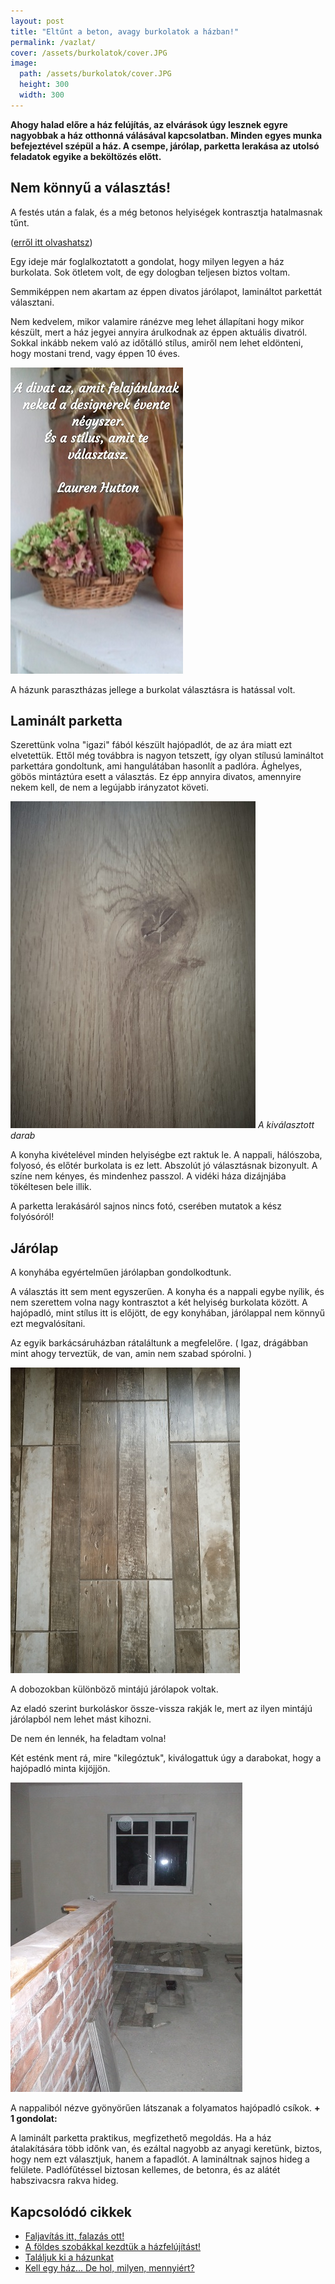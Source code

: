 ```yaml
---
layout: post
title: "Eltűnt a beton, avagy burkolatok a házban!"
permalink: /vazlat/
cover: /assets/burkolatok/cover.JPG
image:
  path: /assets/burkolatok/cover.JPG
  height: 300
  width: 300
---
```




**Ahogy halad előre a ház felújítás, az elvárások úgy lesznek egyre nagyobbak a ház otthonná válásával kapcsolatban. Minden egyes munka befejeztével szépül a ház. A csempe, járólap, parketta lerakása az utolsó feladatok egyike a beköltözés előtt.**



## Nem könnyű a választás!




A festés után a falak, és a még betonos helyiségek kontrasztja hatalmasnak tűnt.

([erről itt olvashatsz](/2019-02-12/szobabetonozas))

Egy ideje már foglalkoztatott a gondolat, hogy milyen legyen a ház burkolata. Sok ötletem volt, de egy dologban teljesen biztos voltam.
  
Semmiképpen nem akartam az éppen divatos járólapot, lamináltot parkettát választani. 

Nem kedvelem, mikor valamire ránézve meg lehet állapítani hogy mikor készült, mert a ház jegyei annyira árulkodnak az éppen aktuális divatról. Sokkal inkább nekem való az időtálló stílus, amiről nem lehet eldönteni, hogy mostani trend, vagy éppen 10 éves.

![idézet](/assets/burkolatok/IMG_20190306_122829.jpg)

A házunk parasztházas jellege a burkolat választásra is hatással volt.

## Laminált parketta

Szerettünk volna "igazi" fából készült hajópadlót, de az ára miatt ezt elvetettük. 
Ettől még továbbra is nagyon tetszett, így olyan stílusú lamináltot parkettára gondoltunk, ami hangulátában hasonlít a padlóra.
Ághelyes, göbös mintáztúra esett a választás. Ez épp annyira divatos, amennyire nekem kell, de nem a legújabb irányzatot követi. 


![parketta](/assets/burkolatok/IMG_20190311_160229.jpg)
_A kiválasztott darab_


A konyha kivételével minden helyiségbe ezt raktuk le. A nappali, hálószoba, folyosó, és előtér burkolata is ez lett.
Abszolút jó választásnak bizonyult. A színe nem kényes, és mindenhez passzol. A vidéki háza dizájnjába tökéltesen bele illik.

A parketta lerakásáról sajnos nincs fotó, cserében mutatok a kész folyósóról!


## Járólap

A konyhába egyértelműen járólapban gondolkodtunk.


A választás itt sem ment egyszerűen. A konyha és a nappali egybe nyílik, és nem szerettem volna nagy kontrasztot a két helyiség burkolata között. 
A hajópadló, mint stílus itt is előjött, de egy konyhában, járólappal nem könnyű ezt megvalósítani.



Az egyik barkácsáruházban rátaláltunk a megfelelőre. ( Igaz, drágábban mint ahogy terveztük, de van, amin nem szabad spórolni. )

![járólap](/assets/burkolatok/IMG_20190311_164146.jpg)

A dobozokban különböző mintájú járólapok voltak.

Az eladó szerint burkoláskor össze-vissza rakják le, mert az ilyen mintájú járólapból nem lehet mást kihozni.

De nem én lennék, ha feladtam volna!

Két esténk ment rá, mire "kilegóztuk", kiválogattuk úgy a darabokat, hogy a hajópadló minta kijöjjön. 

![járólap](/assets/burkolatok/DSCF0208.JPG)




A nappaliból nézve gyönyörűen látszanak a folyamatos hajópadló csíkok.
**+ 1 gondolat:**  

A laminált parketta praktikus, megfizethető megoldás. Ha a ház átalakítására több időnk van, és ezáltal nagyobb az anyagi keretünk, biztos, hogy nem ezt választjuk, hanem a fapadlót. A lamináltnak sajnos hideg a felülete. Padlófűtéssel biztosan kellemes, de betonra, és az alátét habszivacsra rakva hideg.

## Kapcsolódó cikkek



* [Faljavítás itt, falazás ott!](/2019-02-18/afalak)
* [A földes szobákkal kezdtük a házfelújítást!](/2019-02-12/szobabetonozas)
* [Találjuk ki a házunkat](/2019-02-11/találjuk_ki)
* [Kell egy ház... De hol, milyen, mennyiért?](/2019-02-09/hazvasarlas)

